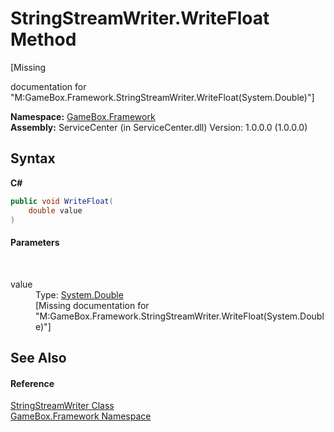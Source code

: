 # StringStreamWriter.WriteFloat Method 
 

\[Missing <summary> documentation for "M:GameBox.Framework.StringStreamWriter.WriteFloat(System.Double)"\]

**Namespace:**&nbsp;<a href="a8957fe6-9cc0-3a6d-cd5c-a2a246efee1e">GameBox.Framework</a><br />**Assembly:**&nbsp;ServiceCenter (in ServiceCenter.dll) Version: 1.0.0.0 (1.0.0.0)

## Syntax

**C#**<br />
``` C#
public void WriteFloat(
	double value
)
```


#### Parameters
&nbsp;<dl><dt>value</dt><dd>Type: <a href="http://msdn2.microsoft.com/zh-cn/library/643eft0t" target="_blank">System.Double</a><br />\[Missing <param name="value"/> documentation for "M:GameBox.Framework.StringStreamWriter.WriteFloat(System.Double)"\]</dd></dl>

## See Also


#### Reference
<a href="2974c04b-8103-2057-280d-ce3353eba6f3">StringStreamWriter Class</a><br /><a href="a8957fe6-9cc0-3a6d-cd5c-a2a246efee1e">GameBox.Framework Namespace</a><br />